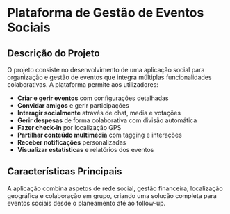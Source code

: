 # Plataforma de Gestão de Eventos Sociais

## Descrição do Projeto

O projeto consiste no desenvolvimento de uma aplicação social para organização e gestão de eventos que integra múltiplas funcionalidades colaborativas. A plataforma permite aos utilizadores:

- **Criar e gerir eventos** com configurações detalhadas
- **Convidar amigos** e gerir participações
- **Interagir socialmente** através de chat, media e votações
- **Gerir despesas** de forma colaborativa com divisão automática
- **Fazer check-in** por localização GPS
- **Partilhar conteúdo multimédia** com tagging e interações
- **Receber notificações** personalizadas
- **Visualizar estatísticas** e relatórios dos eventos

## Características Principais

A aplicação combina aspetos de rede social, gestão financeira, localização geográfica e colaboração em grupo, criando uma solução completa para eventos sociais desde o planeamento até ao follow-up.